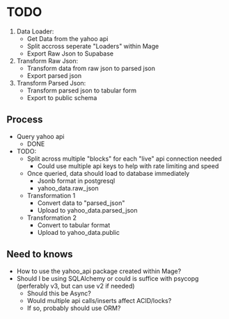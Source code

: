 # TODO

1. Data Loader:
    - Get Data from the yahoo api
    - Split accross seperate "Loaders" within Mage
    - Export Raw Json to Supabase
2. Transform Raw Json:
    - Transform data from raw json to parsed json
    - Export parsed json
3. Transform Parsed Json:
    - Transform parsed json to tabular form
    - Export to public schema

## Process

- Query yahoo api
  - DONE
- TODO:
  - Split across multiple "blocks" for each "live" api connection needed
    - Could use multiple api keys to help with rate limiting and speed
  - Once queried, data should load to database immediately
    - Jsonb format in postgresql
    - yahoo_data.raw_json
  - Transformation 1
    - Convert data to "parsed_json"
    - Upload to yahoo_data.parsed_json
  - Transformation 2
    - Convert to tabular format
    - Upload to yahoo_data.public

## Need to knows

- How to use the yahoo_api package created within Mage?
- Should I be using SQLAlchemy or could is suffice with psycopg (perferably v3, but can use v2 if needed)
  - Should this be Async?
  - Would multiple api calls/inserts affect ACID/locks?
  - If so, probably should use ORM?
